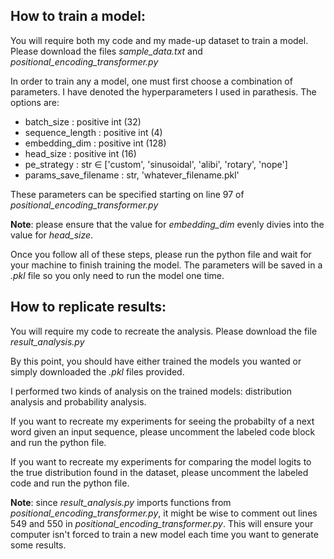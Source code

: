 ##  How to train a model:
You will require both my code and my made-up dataset to train a model. Please download the files *sample_data.txt* and *positional_encoding_transformer.py*

In order to train any a model, one must first choose a combination of parameters. I have denoted the hyperparameters I used in parathesis. The options are:

- batch_size : positive int (32)
- sequence_length : positive int (4)
- embedding_dim : positive int (128)
- head_size : positive int (16)
- pe_strategy : str $\in$ ['custom', 'sinusoidal', 'alibi', 'rotary', 'nope']
- params_save_filename : str, 'whatever_filename.pkl'

These parameters can be specified starting on line 97 of *positional_encoding_transformer.py*

**Note**: please ensure that the value for *embedding_dim* evenly divies into the value for *head_size*.

Once you follow all of these steps, please run the python file and wait for your machine to finish training the model. The parameters will be saved in a *.pkl* file so you only need to run the model one time. 

## How to replicate results:

You will require my code to recreate the analysis. Please download the file *result_analysis.py*


By this point, you should have either trained the models you wanted or simply downloaded the *.pkl* files provided.

I performed two kinds of analysis on the trained models: distribution analysis and probability analysis. 

If you want to recreate my experiments for seeing the probabilty of a next word given an input sequence, please uncomment the labeled code block and run the python file.

If you want to recreate my experiments for comparing the model logits to the true distribution found in the dataset, please uncomment the labeled code and run the python file.

**Note**: since *result_analysis.py* imports functions from *positional_encoding_transformer.py*, it might be wise to comment out lines 549 and 550 in *positional_encoding_transformer.py*. This will ensure your computer isn't forced to train a new model each time you want to generate some results. 
